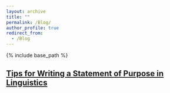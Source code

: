 ```yaml
---
layout: archive
title: ""
permalink: /Blog/
author_profile: true
redirect_from:
  - /Blog
---
```


{% include base_path %}

## [Tips for Writing a Statement of Purpose in Linguistics](https://github.com/Rotsuprit/linguistics/blob/45ae1a9dcda56858f1ef90b00897b09f41798269/_pages/sop_tips.md)





 
